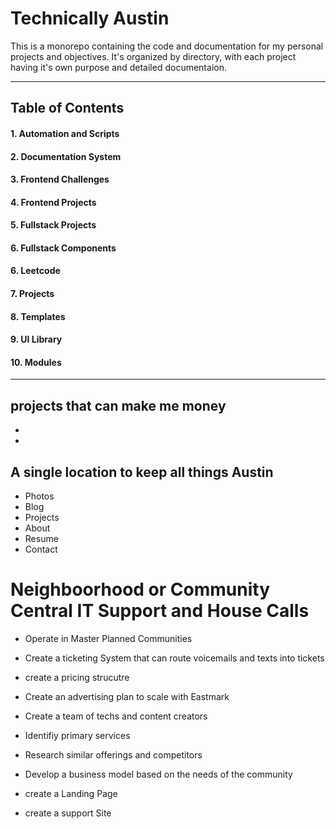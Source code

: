 # Technically Austin
This is a monorepo containing the code and documentation for my personal projects and objectives. It's organized by directory, with each project having it's own purpose and detailed documentaion.

---

## Table of Contents
#### 1. Automation and Scripts
#### 2. Documentation System
#### 3. Frontend Challenges
#### 4. Frontend Projects
#### 5. Fullstack Projects
#### 6. Fullstack Components
#### 6. Leetcode
#### 7. Projects
#### 8. Templates
#### 9. UI Library
#### 10. Modules

---

## projects that can make me money
-
-


## A single location to keep all things Austin
- Photos
- Blog
- Projects
- About
- Resume
- Contact

# Neighboorhood or Community Central IT Support and House Calls
- Operate in Master Planned Communities
- Create a ticketing System that can route voicemails and texts into tickets
- create a pricing strucutre
- Create an advertising plan to scale with Eastmark
- Create a team of techs and content creators

- Identifiy primary services
- Research similar offerings and competitors
- Develop a business model based on the needs of the community
- create a Landing Page
- create a support Site






